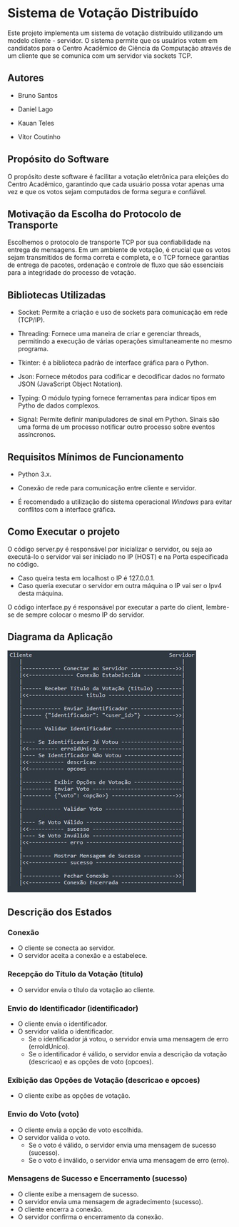 # Sistema de Votação Distribuído
Este projeto implementa um sistema de votação distribuído utilizando um modelo 
cliente - servidor. O sistema permite que os usuários votem em candidatos para o Centro Acadêmico de Ciência da Computação através de um cliente que se comunica com um servidor via sockets TCP.
  
## Autores

- Bruno Santos

- Daniel Lago

- Kauan Teles

- Vítor Coutinho

## Propósito do Software

O propósito deste software é facilitar a votação eletrônica para eleições do Centro Acadêmico, garantindo que cada usuário possa votar apenas uma vez e que os votos sejam computados de forma segura e confiável.  

## Motivação da Escolha do Protocolo de Transporte

Escolhemos o protocolo de transporte TCP por sua confiabilidade na entrega de mensagens. Em um ambiente de votação, é crucial que os votos sejam transmitidos de forma correta e completa, e o TCP fornece garantias de entrega de pacotes, ordenação e controle de fluxo que são essenciais para a integridade do processo de votação.

## Bibliotecas Utilizadas

- Socket: Permite a criação e uso de sockets para comunicação em rede (TCP/IP).

- Threading: Fornece uma maneira de criar e gerenciar threads, permitindo a execução de várias operações simultaneamente no mesmo programa.

- Tkinter: é a biblioteca padrão de interface gráfica para o Python.

- Json: Fornece métodos para codificar e decodificar dados no formato JSON (JavaScript Object Notation).

- Typing: O módulo typing fornece ferramentas para indicar tipos em Pytho de dados complexos.

- Signal: Permite definir manipuladores de sinal em Python. Sinais são uma forma de um processo notificar outro processo sobre eventos assíncronos.

## Requisitos Mínimos de Funcionamento

- Python 3.x.

- Conexão de rede para comunicação entre cliente e servidor.

- É recomendado a utilização do sistema operacional _Windows_ para evitar conflitos com a interface gráfica.

## Como Executar o projeto

O código server.py é responsável por inicializar o servidor, ou seja ao executá-lo o servidor vai ser iniciado no IP (HOST) e na Porta especificada no código.
  - Caso queira testa em localhost o IP é 127.0.0.1.
  - Caso queria executar o servidor em outra máquina o IP vai ser o Ipv4 desta máquina.

O código interface.py é responsável por executar a parte do client, lembre-se de sempre colocar o mesmo IP do servidor.

## Diagrama da Aplicação
![Camada de aplicação](Aplicação.jpeg)

## Descrição dos Estados

### Conexão

- O cliente se conecta ao servidor.
- O servidor aceita a conexão e a estabelece.

### Recepção do Título da Votação (titulo)

- O servidor envia o título da votação ao cliente.

### Envio do Identificador (identificador)

- O cliente envia o identificador.
- O servidor valida o identificador.
  - Se o identificador já votou, o servidor envia uma mensagem de erro (erroIdUnico).
  - Se o identificador é válido, o servidor envia a descrição da votação (descricao) e as opções de voto (opcoes).

### Exibição das Opções de Votação (descricao e opcoes)

- O cliente exibe as opções de votação.

### Envio do Voto (voto)

- O cliente envia a opção de voto escolhida.
- O servidor valida o voto.
  - Se o voto é válido, o servidor envia uma mensagem de sucesso (sucesso).
  - Se o voto é inválido, o servidor envia uma mensagem de erro (erro).

### Mensagens de Sucesso e Encerramento (sucesso)

- O cliente exibe a mensagem de sucesso.
- O servidor envia uma mensagem de agradecimento (sucesso).
- O cliente encerra a conexão.
- O servidor confirma o encerramento da conexão.
